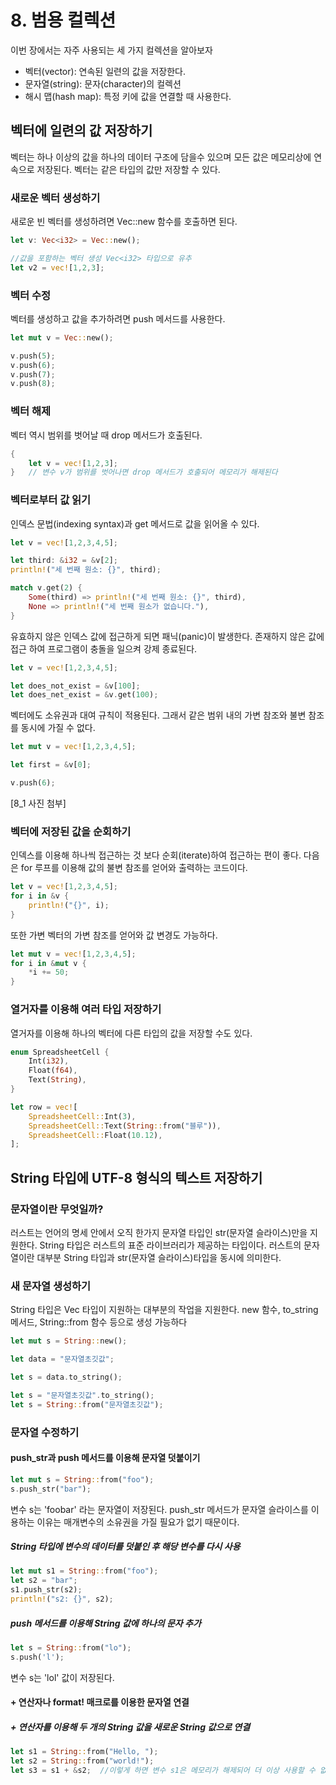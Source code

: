 # 8. 범용 컬렉션

이번 장에서는 자주 사용되는 세 가지 컬렉션을 알아보자

- 벡터(vector): 연속된 일련의 값을 저장한다.
- 문자열(string): 문자(character)의 컬렉션
- 해시 맵(hash map): 특정 키에 값을 연결할 때 사용한다.

## 벡터에 일련의 값 저장하기

벡터는 하나 이상의 값을 하나의 데이터 구조에 담을수 있으며 모든 값은 메모리상에 연속으로 저장된다. 벡터는 같은 타입의 값만 저장할 수 있다.

### 새로운 벡터 생성하기

새로운 빈 벡터를 생성하려면 Vec::new 함수를 호출하면 된다.

```rust
let v: Vec<i32> = Vec::new();

//값을 포함하는 벡터 생성 Vec<i32> 타입으로 유추
let v2 = vec![1,2,3];
```

### 벡터 수정

벡터를 생성하고 값을 추가하려면 push 메서드를 사용한다.

```rust
let mut v = Vec::new();

v.push(5);
v.push(6);
v.push(7);
v.push(8);
```

### 벡터 해제

벡터 역시 범위를 벗어날 때 drop 메서드가 호출된다.

```rust
{
    let v = vec![1,2,3];
}   // 변수 v가 범위를 벗어나면 drop 메서드가 호출되어 메모리가 해제된다
```

### 벡터로부터 값 읽기

인덱스 문법(indexing syntax)과 get 메서드로 값을 읽어올 수 있다.

```rust
let v = vec![1,2,3,4,5];

let third: &i32 = &v[2];
println!("세 번째 원소: {}", third);

match v.get(2) {
    Some(third) => println!("세 번째 원소: {}", third),
    None => println!("세 번째 원소가 없습니다."),
}
```

유효하지 않은 인덱스 값에 접근하게 되면 패닉(panic)이 발생한다. 존재하지 않은 값에 접근 하여 프로그램이 충돌을 일으켜 강제 종료된다.

```rust
let v = vec![1,2,3,4,5];

let does_not_exist = &v[100];
let does_net_exist = &v.get(100);
```

벡터에도 소유권과 대여 규칙이 적용된다. 그래서 같은 범위 내의 가변 참조와 불변 참조를 동시에 가질 수 없다.

```rust
let mut v = vec![1,2,3,4,5];

let first = &v[0];

v.push(6);
```

[8_1 사진 첨부]

### 벡터에 저장된 값을 순회하기

인덱스를 이용해 하나씩 접근하는 것 보다 순회(iterate)하여 접근하는 편이 좋다. 다음은 for 루프를 이용해 값의 불변 참조를 얻어와 출력하는 코드이다.

```rust
let v = vec![1,2,3,4,5];
for i in &v {
    println!("{}", i);
}
```

또한 가변 벡터의 가변 참조를 얻어와 값 변경도 가능하다.

```rust
let mut v = vec![1,2,3,4,5];
for i in &mut v {
    *i += 50;
}
```

### 열거자를 이용해 여러 타입 저장하기

열거자를 이용해 하나의 벡터에 다른 타입의 값을 저장할 수도 있다.

```rust
enum SpreadsheetCell {
    Int(i32),
    Float(f64),
    Text(String),
}

let row = vec![
    SpreadsheetCell::Int(3),
    SpreadsheetCell::Text(String::from("블루")),
    SpreadsheetCell::Float(10.12),
];
```

## String 타입에 UTF-8 형식의 텍스트 저장하기

### 문자열이란 무엇일까?

러스트는 언어의 명세 안에서 오직 한가지 문자열 타입인 str(문자열 슬라이스)만을 지원한다. String 타입은 러스트의 표준 라이브러리가 제공하는 타입이다. 러스트의 문자열이란 대부분 String 타입과 str(문자열 슬라이스)타입을 동시에 의미한다.

### 새 문자열 생성하기

String 타입은 Vec<T> 타입이 지원하는 대부분의 작업을 지원한다. new 함수, to_string 메서드, String::from 함수 등으로 생성 가능하다

```rust
let mut s = String::new();

let data = "문자열초깃값";

let s = data.to_string();

let s = "문자열초깃값".to_string();
let s = String::from("문자열초깃값");
```

### 문자열 수정하기

#### push_str과 push 메서드를 이용해 문자열 덧붙이기

```rust
let mut s = String::from("foo");
s.push_str("bar");
```

변수 s는 'foobar' 라는 문자열이 저장된다. push_str 메서드가 문자열 슬라이스를 이용하는 이유는 매개변수의 소유권을 가질 필요가 없기 때문이다.

##### String 타입에 변수의 데이터를 덧붙인 후 해당 변수를 다시 사용

```rust
let mut s1 = String::from("foo");
let s2 = "bar";
s1.push_str(s2);
println!("s2: {}", s2);
```

##### push 메서드를 이용해 String 값에 하나의 문자 추가

```rust
let s = String::from("lo");
s.push('l');
```

변수 s는 'lol' 값이 저장된다.

#### + 연산자나 format! 매크로를 이용한 문자열 연결

##### + 연산자를 이용해 두 개의 String 값을 새로운 String 값으로 연결

```rust
let s1 = String::from("Hello, ");
let s2 = String::from("world!");
let s3 = s1 + &s2;  //이렇게 하면 변수 s1은 메모리가 해제되어 더 이상 사용할 수 없다.
```